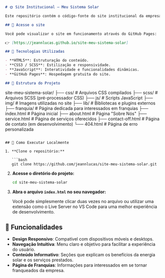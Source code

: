 ```markdown
# 🌞 Site Institucional — Meu Sistema Solar

Este repositório contém o código-fonte do site institucional da empresa fictícia **Meu Sistema Solar**, especializada na venda e instalação de painéis solares. O objetivo do projeto é apresentar os serviços oferecidos, destacar os benefícios da energia solar e facilitar o contato com clientes interessados.

## 🔗 Acesse o site

Você pode visualizar o site em funcionamento através do GitHub Pages:

👉 [https://jeannlucas.github.io/site-meu-sistema-solar]

## 🧰 Tecnologias Utilizadas

- **HTML5**: Estruturação do conteúdo.
- **CSS3 / SCSS**: Estilização e responsividade.
- **JavaScript**: Interatividade e funcionalidades dinâmicas.
- **GitHub Pages**: Hospedagem gratuita do site.

## 📁 Estrutura do Projeto

```

site-meu-sistema-solar/
├── css/               # Arquivos CSS compilados
├── scss/              # Arquivos SCSS (pré-processador CSS)
├── js/                # Scripts JavaScript
├── img/               # Imagens utilizadas no site
├── lib/               # Bibliotecas e plugins externos
├── franquia/          # Página dedicada para interessados em franquias
├── index.html         # Página inicial
├── about.html         # Página "Sobre Nós"
├── service.html       # Página de serviços oferecidos
├── contact-off.html   # Página de contato (em desenvolvimento)
└── 404.html           # Página de erro personalizada

````

## 🚀 Como Executar Localmente

1. **Clone o repositório:**

   ```bash
   git clone https://github.com/jeannlucas/site-meu-sistema-solar.git
````

2. **Acesse o diretório do projeto:**

   ```bash
   cd site-meu-sistema-solar
   ```

3. **Abra o arquivo `index.html` no seu navegador:**

   Você pode simplesmente clicar duas vezes no arquivo ou utilizar uma extensão como o Live Server no VS Code para uma melhor experiência de desenvolvimento.

## 📌 Funcionalidades

* **Design Responsivo**: Compatível com dispositivos móveis e desktops.
* **Navegação Intuitiva**: Menu claro e objetivo para facilitar a experiência do usuário.
* **Conteúdo Informativo**: Seções que explicam os benefícios da energia solar e os serviços prestados.
* **Página de Franquias**: Informações para interessados em se tornar franqueados da empresa.


